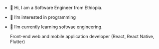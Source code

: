 - 👋 Hi, I am a Software Engineer from Ethiopia.
- 👀 I’m interested in programming
- 🌱 I’m currently learning softwae engineering.

  Front-end web and mobile application developer (React, React Native, Flutter)
<!-- Back-end Node developer -->
<!-- AI and ML entusiast & Tensorflow Developer -->
<!-- UI/UX Designer -->


<!---
epha-b/epha-b is a ✨ special ✨ repository because its `README.md` (this file) appears on your GitHub profile.
You can click the Preview link to take a look at your changes.
--->

